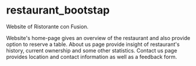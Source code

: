 # restaurant_bootstap
Website of Ristorante con Fusion.

Website's home-page gives an overview of the restaurant and also provide option to reserve a table.
About us page provide insight of restaurant's history, current ownership and some other statistics.
Contact us page provides location and contact information as well as a feedback form.

